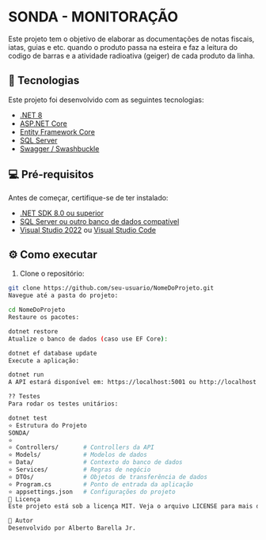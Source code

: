 # SONDA - MONITORAÇÃO

Este projeto tem o objetivo de elaborar as documentações de notas fiscais, iatas, guias e etc. quando o produto passa na esteira e faz a leitura do codigo de barras e a atividade radioativa (geiger) de cada produto da linha.

## 🚀 Tecnologias

Este projeto foi desenvolvido com as seguintes tecnologias:

- [.NET 8](https://dotnet.microsoft.com/)
- [ASP.NET Core](https://learn.microsoft.com/aspnet/core)
- [Entity Framework Core](https://learn.microsoft.com/ef/core)
- [SQL Server](https://www.microsoft.com/sql-server)
- [Swagger / Swashbuckle](https://swagger.io/)

## 💻 Pré-requisitos

Antes de começar, certifique-se de ter instalado:

- [.NET SDK 8.0 ou superior](https://dotnet.microsoft.com/download)
- [SQL Server ou outro banco de dados compatível](https://www.microsoft.com/sql-server)
- [Visual Studio 2022](https://visualstudio.microsoft.com/) ou [Visual Studio Code](https://code.visualstudio.com/)

## ⚙️ Como executar

1. Clone o repositório:
```bash
git clone https://github.com/seu-usuario/NomeDoProjeto.git
Navegue até a pasta do projeto:

cd NomeDoProjeto
Restaure os pacotes:

dotnet restore
Atualize o banco de dados (caso use EF Core):

dotnet ef database update
Execute a aplicação:

dotnet run
A API estará disponível em: https://localhost:5001 ou http://localhost:5000

?? Testes
Para rodar os testes unitários:

dotnet test
⭐ Estrutura do Projeto
SONDA/
⭐ 
⭐ Controllers/       # Controllers da API
⭐ Models/            # Modelos de dados
⭐ Data/              # Contexto do banco de dados
⭐ Services/          # Regras de negócio
⭐ DTOs/              # Objetos de transferência de dados
⭐ Program.cs         # Ponto de entrada da aplicação
⭐ appsettings.json   # Configurações do projeto
🤔 Licença
Este projeto está sob a licença MIT. Veja o arquivo LICENSE para mais detalhes.

🧠 Autor
Desenvolvido por Alberto Barella Jr.



